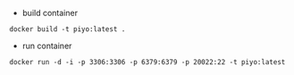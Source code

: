 - build container
```
docker build -t piyo:latest .
```

- run container
```
docker run -d -i -p 3306:3306 -p 6379:6379 -p 20022:22 -t piyo:latest
```
